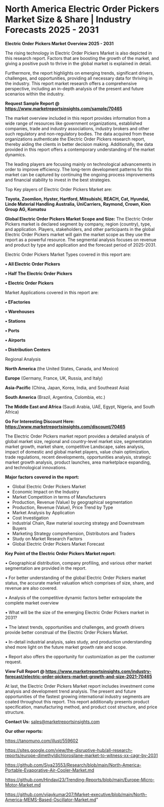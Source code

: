 # North America Electric Order Pickers Market Size & Share | Industry Forecasts 2025 - 2031

<Strong> Electric Order Pickers Market Overview 2025 - 2031</strong>

The rising technology in Electric Order Pickers Market is also depicted in this research report. Factors that are boosting the growth of the market, and giving a positive push to thrive in the global market is explained in detail.

Furthermore, the report highlights on emerging trends, significant drivers, challenges, and opportunities, providing all necessary data for thriving in the industry. This report market research offers a comprehensive perspective, including an in-depth analysis of the present and future scenarios within the industry.

<strong>Request Sample Report @ <a href=https://www.marketreportsinsights.com/sample/70465>https://www.marketreportsinsights.com/sample/70465</a></strong>

The market overview included in this report provides information from a wide range of resources like government organizations, established companies, trade and industry associations, industry brokers and other such regulatory and non-regulatory bodies. The data acquired from these organizations authenticate the Electric Order Pickers research report, thereby aiding the clients in better decision making. Additionally, the data provided in this report offers a contemporary understanding of the market dynamics.

The leading players are focusing mainly on technological advancements in order to improve efficiency. The long-term development patterns for this market can be captured by continuing the ongoing process improvements and financial stability to invest in the best strategies.

Top Key players of Electric Order Pickers Market are:

<strong>Toyota, Zoomlion, Hyster, Hartford, Mitsubishi, REACH, Cat, Hyundai, Linde Material Handling Australia, UniCarriers, Raymond, Crown, Kion Group AG, Komatsu</strong>

<strong><b>Global Electric Order Pickers Market Scope and Size:</b></strong>
The Electric Order Pickers market is declared segment by company, region (country), type, and application. Players, stakeholders, and other participants in the global Electric Order Pickers market will gain the market scope as they use the report as a powerful resource. The segmental analysis focuses on revenue and product by type and application and the forecast period of 2025-2031.

Electric Order Pickers Market Types covered in this report are:

<strong>• All Electric Order Pickers

• Half The Electric Order Pickers

• Electric Order Pickers</strong>

Market Applications covered in this report are:

<strong>• EFactories

• Warehouses

• Stations

• Ports

• Airports

• Distribution Centers</strong> 

Regional Analysis

<strong>North America</strong> (the United States, Canada, and Mexico)

<strong>Europe</strong> (Germany, France, UK, Russia, and Italy)

<strong>Asia-Pacific</strong> (China, Japan, Korea, India, and Southeast Asia)

<strong>South America</strong> (Brazil, Argentina, Colombia, etc.)

<strong>The Middle East and Africa</strong> (Saudi Arabia, UAE, Egypt, Nigeria, and South Africa)

<strong>Go For Interesting Discount Here: <a href=https://www.marketreportsinsights.com/discount/70465>https://www.marketreportsinsights.com/discount/70465</a></strong>

The Electric Order Pickers market report provides a detailed analysis of global market size, regional and country-level market size, segmentation market growth, market share, competitive Landscape, sales analysis, impact of domestic and global market players, value chain optimization, trade regulations, recent developments, opportunities analysis, strategic market growth analysis, product launches, area marketplace expanding, and technological innovations.

<strong><b>Major factors covered in the report:</b></strong>
<ul>
  <li>Global Electric Order Pickers Market </li>
  <li>Economic Impact on the Industry</li>
  <li>Market Competition in terms of Manufacturers</li>
  <li>Production, Revenue (Value) by geographical segmentation</li>
  <li>Production, Revenue (Value), Price Trend by Type</li>
  <li>Market Analysis by Application</li>
  <li>Cost Investigation</li>
  <li>Industrial Chain, Raw material sourcing strategy and Downstream Buyers</li>
  <li>Marketing Strategy comprehension, Distributors and Traders</li>
  <li>Study on Market Research Factors</li>
  <li>Global Electric Order Pickers Market Forecast</li>
</ul>

<strong><b>Key Point of the Electric Order Pickers Market report:</b></strong>

• Geographical distribution, company profiling, and various other market segmentation are provided in the report.

• For better understanding of the global Electric Order Pickers market status, the accurate market valuation which comprises of size, share, and revenue are also covered.

• Analysis of the competitive dynamic factors better extrapolate the complete market overview

• What will be the size of the emerging Electric Order Pickers market in 2031?

• The latest trends, opportunities and challenges, and growth drivers provide better construal of the Electric Order Pickers Market.

• In-detail industrial analysis, sales study, and production understanding shed more light on the future market growth rate and scope.

• Report also offers the opportunity for customization as per the customer request.

<strong><b>View Full Report @ <a href=https://www.marketreportsinsights.com/industry-forecast/electric-order-pickers-market-growth-and-size-2021-70465>https://www.marketreportsinsights.com/industry-forecast/electric-order-pickers-market-growth-and-size-2021-70465</a></b></strong>


At last, the Electric Order Pickers Market report includes investment come analysis and development trend analysis. The present and future opportunities of the fastest growing international industry segments are coated throughout this report. This report additionally presents product specification, manufacturing method, and product cost structure, and price structure.

<strong>Contact Us:</strong>
sales@marketreportsinsights.com

<strong>Our other reports:</strong>

<a href=https://tanomuno.com/illust/559602>https://tanomuno.com/illust/559602</a>

<a href=https://sites.google.com/view/the-disruptive-hub/all-research-reports/europe-dimethyldichlorosilane-market-to-witness-xx-cagr-by-2031>https://sites.google.com/view/the-disruptive-hub/all-research-reports/europe-dimethyldichlorosilane-market-to-witness-xx-cagr-by-2031</a>

<a href=https://github.com/Siya23553/Research/blob/main/North-America-Portable-Evaporative-Air-Cooler-Market.md>https://github.com/Siya23553/Research/blob/main/North-America-Portable-Evaporative-Air-Cooler-Market.md</a>

<a href=https://github.com/Hindavi23/Trending-Reports/blob/main/Europe-Micro-Motor-Market.md>https://github.com/Hindavi23/Trending-Reports/blob/main/Europe-Micro-Motor-Market.md</a>

<a href=https://github.com/vijaykumar207/Market-executive/blob/main/North-America-MEMS-Based-Oscillator-Market.md>https://github.com/vijaykumar207/Market-executive/blob/main/North-America-MEMS-Based-Oscillator-Market.md</a>"
